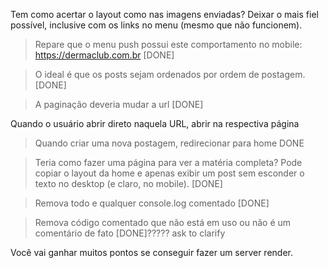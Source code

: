 Tem como acertar o layout como nas imagens enviadas? Deixar o mais fiel possível, inclusive com os links no menu (mesmo que não funcionem).

>Repare que o menu push possui este comportamento no mobile: https://dermaclub.com.br
[DONE]

>O ideal é que os posts sejam ordenados por ordem de postagem.
[DONE]

>A paginação deveria mudar a url
[DONE]

Quando o usuário abrir direto naquela URL, abrir na respectiva página

>Quando criar uma nova postagem, redirecionar para home
DONE

>Teria como fazer uma página para ver a matéria completa? Pode copiar o layout da home e apenas exibir um post sem esconder o texto no desktop (e claro, no mobile).
[DONE]

>Remova todo e qualquer console.log comentado
[DONE]

>Remova código comentado que não está em uso ou não é um comentário de fato
[DONE]????? ask to clarify

Você vai ganhar muitos pontos se conseguir fazer um server render.